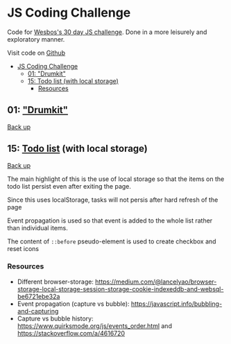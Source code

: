 # JS Coding Challenge

Code for [Wesbos's 30 day JS challenge](https://javascript30.com). Done in a more leisurely and exploratory manner.

Visit code on [Github](https://github.com/cssherry/jschallenge)

- [JS Coding Challenge](#js-coding-challenge)
  - [01: "Drumkit"](#01-drumkit)
  - [15: Todo list (with local storage)](#15-todo-list-with-local-storage)
    - [Resources](#resources)
## 01: ["Drumkit"](01-drumkit.html)

[Back up](#js-coding-challenge)

## 15: [Todo list](15-todolist.html) (with local storage)

[Back up](#js-coding-challenge)

The main highlight of this is the use of local storage so that the items on the todo list persist even after exiting the page.

Since this uses localStorage, tasks will not persis after hard refresh of the page

Event propagation is used so that event is added to the whole list rather than individual items.

The content of `::before` pseudo-element is used to create checkbox and reset icons

### Resources

- Different browser-storage: <https://medium.com/@lancelyao/browser-storage-local-storage-session-storage-cookie-indexeddb-and-websql-be6721ebe32a>
- Event propagation (capture vs bubble): <https://javascript.info/bubbling-and-capturing>
- Capture vs bubble history: <https://www.quirksmode.org/js/events_order.html> and <https://stackoverflow.com/a/4616720>
